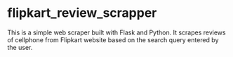 # flipkart_review_scrapper
This is a simple web scraper built with Flask and Python. It scrapes reviews of cellphone from Flipkart website based on the search query entered by the user.
